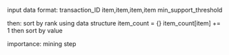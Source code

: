 input data format:
transaction_ID  item,item,item,item
min_support_threshold

then:
sort by rank
using data structure item_count = {}
item_count[item] += 1
then sort by value

importance: mining step
